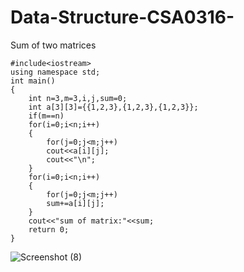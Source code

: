 # Data-Structure-CSA0316-
Sum of two matrices
~~~
#include<iostream>
using namespace std;
int main()
{
	int n=3,m=3,i,j,sum=0;
	int a[3][3]={{1,2,3},{1,2,3},{1,2,3}};
	if(m==n)
	for(i=0;i<n;i++)
	{
		for(j=0;j<m;j++)
		cout<<a[i][j];
		cout<<"\n";
	}
	for(i=0;i<n;i++)
	{
		for(j=0;j<m;j++)
		sum+=a[i][j];
	}
	cout<<"sum of matrix:"<<sum;
	return 0;
}
~~~
![Screenshot (8)](https://github.com/pbsurya/Data-Structure-CSA0316-/assets/148762368/a7ef8fa2-89ca-49cc-918a-dc8c5ae02bfd)



